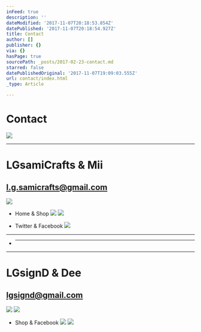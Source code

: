 ```yaml
---
inFeed: true
description: ''
dateModified: '2017-11-07T20:18:53.854Z'
datePublished: '2017-11-07T20:18:54.927Z'
title: Contact
author: []
publisher: {}
via: {}
hasPage: true
sourcePath: _posts/2017-02-23-contact.md
starred: false
datePublishedOriginal: '2017-11-07T19:09:03.555Z'
url: contact/index.html
_type: Article

---
```

# Contact
![](https://the-grid-user-content.s3-us-west-2.amazonaws.com/dba99aef-ae67-481d-a981-6b571bfc1a5b.jpg)

---

# **LGsamiCrafts & Mii**

## **l.g.samicrafts@gmail.com**
![](https://the-grid-user-content.s3-us-west-2.amazonaws.com/68032188-1e3f-47e1-b307-72ea7f80b8b4.jpg)

* Home & Shop
![](https://the-grid-user-content.s3-us-west-2.amazonaws.com/94163b2c-8bae-4a43-a831-c06e78254464.png)
![](https://the-grid-user-content.s3-us-west-2.amazonaws.com/0d17cfbe-89e5-4c6e-8581-306045848f96.png)

* Twitter & Facebook
![](https://the-grid-user-content.s3-us-west-2.amazonaws.com/7c11f5b3-1cc7-432a-ba82-ee93b8ef4bfe.jpg)

---

* ---

---

# **LGsignD & Dee**

## lgsignd@gmail.com
![](https://the-grid-user-content.s3-us-west-2.amazonaws.com/31008915-23f9-4165-bfa5-56624473c350.jpg)
![](https://the-grid-user-content.s3-us-west-2.amazonaws.com/8a0b9eb7-b487-45cb-9e27-34e35088f35d.png)

* Shop & Facebook
![](https://the-grid-user-content.s3-us-west-2.amazonaws.com/db8014dd-649c-4119-b829-c930980ad27e.png)
![](https://the-grid-user-content.s3-us-west-2.amazonaws.com/9ce31f1b-ea42-4060-b3f3-d76cd7f678f9.png)